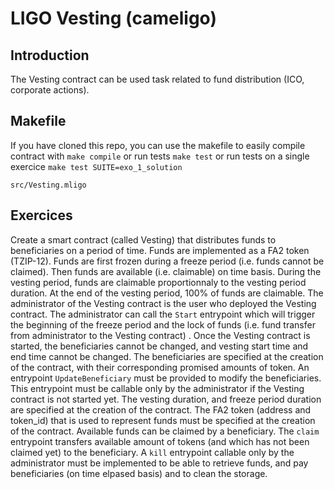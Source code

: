 # LIGO Vesting (cameligo)

## Introduction

The Vesting contract can be used task related to fund distribution (ICO, corporate actions).


## Makefile

If you have cloned this repo, you can use the makefile to easily compile contract with `make compile` or run tests `make test` or run tests on a single exercice `make test SUITE=exo_1_solution`

```
src/Vesting.mligo
```

## Exercices

Create a smart contract (called Vesting) that distributes funds to beneficiaries on a period of time.
Funds are implemented as a FA2 token (TZIP-12).
Funds are first frozen during a freeze period (i.e. funds cannot be claimed). Then funds are available (i.e.
claimable) on time basis. During the vesting period, funds are claimable proportionnaly to the vesting period
duration. At the end of the vesting period, 100% of funds are claimable.
The administrator of the Vesting contract is the user who deployed the Vesting contract.
The administrator can call the `Start` entrypoint which will trigger the beginning of the freeze period and the
lock of funds (i.e. fund transfer from administrator to the Vesting contract) . Once the Vesting contract is
started, the beneficiaries cannot be changed, and vesting start time and end time cannot be changed.
The beneficiaries are specified at the creation of the contract, with their corresponding promised amounts of
token.
An entrypoint `UpdateBeneficiary` must be provided to modify the beneficiaries. This entrypoint must be
callable only by the administrator if the Vesting contract is not started yet.
The vesting duration, and freeze period duration are specified at the creation of the contract.
The FA2 token (address and token_id) that is used to represent funds must be specified at the creation of
the contract.
Available funds can be claimed by a beneficiary. The `claim` entrypoint transfers available amount of tokens
(and which has not been claimed yet) to the beneficiary.
A `kill` entrypoint callable only by the administrator must be implemented to be able to retrieve funds, and
pay beneficiaries (on time elpased basis) and to clean the storage. 
